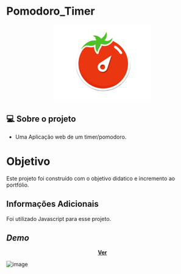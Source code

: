 # Pomodoro_Timer



<p align="center">
  <img src="https://github.com/Luiz-Siqueira/Pomodoroonline/blob/master/kisspng-pomodoro-technique-marinara-sauce-timer-time-manag-pomodoro-technique-5b194d462fa388.6154436715283848381951-removebg-preview.png?raw=true" />
</p>


## 💻 Sobre o projeto

 - Uma Aplicação web de um timer/pomodoro.   


# Objetivo

Este projeto foi construído com o objetivo didatico e incremento ao portfólio.


## Informações Adicionais
Foi utilizado Javascript para esse projeto.


## *Demo*
<p align="center"> <b><a  target="_blank" ![kisspng-pomodoro-technique-marinara-sauce-timer-time-manag-pomodoro-technique-5b194d462fa388 6154436715283848381951-removebg-preview](https://user-images.githubusercontent.com/36939088/129817429-e9602ac7-682b-4ef0-a4b7-2546d052ed1a.png)
![kisspng-pomodoro-technique-marinara-sauce-timer-time-manag-pomodoro-technique-5b194d462fa388 6154436715283848381951-removebg-preview](https://user-images.githubusercontent.com/36939088/129817435-e2c63879-92d7-444d-a228-184fc2b05c27.png)
href="https://luiz-siqueira.github.io/Pomodoroonline/">Ver</a></b></p>

![image](https://user-images.githubusercontent.com/36939088/129817109-bce9f7ff-4420-42d0-8481-cac90558da50.png)



